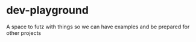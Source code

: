 # dev-playground
A space to futz with things so we can have examples and be prepared for other projects
